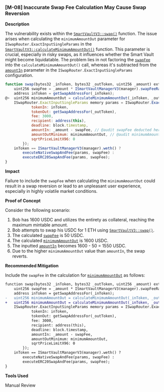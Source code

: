 ### [M-08] Inaccurate Swap Fee Calculation May Cause Swap Reversion

**Description**

The vulnerability exists within the [`SmartVaultV3::swap()`](https://github.com/Cyfrin/2023-12-the-standard/blob/c12272f2eec533019f2d255ab690f6892027f112/contracts/SmartVaultV3.sol#L214) function. The issue arises when calculating the `minimumAmountOut` parameter for `ISwapRouter.ExactInputSingleParams` in the [`SmartVaultV3::calculateMinimumAmountOut()`](https://github.com/Cyfrin/2023-12-the-standard/blob/c12272f2eec533019f2d255ab690f6892027f112/contracts/SmartVaultV3.sol#L206) function. This parameter is crucial, especially in risky swaps, as it influences whether the Smart Vault might become liquidatable. The problem lies in not factoring the [`swapFee`](https://github.com/Cyfrin/2023-12-the-standard/blob/c12272f2eec533019f2d255ab690f6892027f112/contracts/SmartVaultV3.sol#L215) into the `calculateMinimumAmountOut()` call, whereas it's subtracted from the [`amountIn`](https://github.com/Cyfrin/2023-12-the-standard/blob/c12272f2eec533019f2d255ab690f6892027f112/contracts/SmartVaultV3.sol#L224) parameter in the `ISwapRouter.ExactInputSingleParams` configuration.

```javascript
function swap(bytes32 _inToken, bytes32 _outToken, uint256 _amount) external onlyOwner {
    uint256 swapFee = _amount * ISmartVaultManagerV3(manager).swapFeeRate() / ISmartVaultManagerV3(manager).HUNDRED_PC();
    address inToken = getSwapAddressFor(_inToken);
@>  uint256 minimumAmountOut = calculateMinimumAmountOut(_inToken, _outToken, _amount); // @audit swapFee not included
    ISwapRouter.ExactInputSingleParams memory params = ISwapRouter.ExactInputSingleParams({
            tokenIn: inToken,
            tokenOut: getSwapAddressFor(_outToken),
            fee: 3000,
            recipient: address(this),
            deadline: block.timestamp,
            amountIn: _amount - swapFee, // @audit swapFee deducted here
            amountOutMinimum: minimumAmountOut, // @audit minimumAmountOut might be higher than amountIn in some cases
            sqrtPriceLimitX96: 0
        });
    inToken == ISmartVaultManagerV3(manager).weth() ?
        executeNativeSwapAndFee(params, swapFee) :
        executeERC20SwapAndFee(params, swapFee);
}
```

**Impact**

Failure to include the `swapFee` when calculating the `minimumAmountOut` could result in a swap reversion or lead to an unpleasant user experience, especially in highly volatile market conditions.

**Proof of Concept**

Consider the following scenario:

1. Bob has 1600 USDC and utilizes the entirety as collateral, reaching the maximum mintable amount.
2. Bob attempts to swap his USDC for 1 ETH using [`SmartVaultV3::swap()`](https://github.com/Cyfrin/2023-12-the-standard/blob/c12272f2eec533019f2d255ab690f6892027f112/contracts/SmartVaultV3.sol#L214).
3. The calculated [`swapFee`](https://github.com/Cyfrin/2023-12-the-standard/blob/c12272f2eec533019f2d255ab690f6892027f112/contracts/SmartVaultV3.sol#L215) is 50 USDC.
4. The calculated [`minimumAmountOut`](https://github.com/Cyfrin/2023-12-the-standard/blob/c12272f2eec533019f2d255ab690f6892027f112/contracts/SmartVaultV3.sol#L217) is 1600 USDC.
5. The inputted [`amountIn`](https://github.com/Cyfrin/2023-12-the-standard/blob/c12272f2eec533019f2d255ab690f6892027f112/contracts/SmartVaultV3.sol#L224) becomes 1600 - 50 = 1550 USDC.
6. Due to the higher `minimumAmountOut` value than `amountIn`, the swap reverts.

**Recommended Mitigation**

Include the `swapFee` in the calculation for [`minimumAmountOut`](https://github.com/Cyfrin/2023-12-the-standard/blob/c12272f2eec533019f2d255ab690f6892027f112/contracts/SmartVaultV3.sol#L217) as follows:

```diff
function swap(bytes32 _inToken, bytes32 _outToken, uint256 _amount) external onlyOwner {
    uint256 swapFee = _amount * ISmartVaultManagerV3(manager).swapFeeRate() / ISmartVaultManagerV3(manager).HUNDRED_PC();
    address inToken = getSwapAddressFor(_inToken);
-   uint256 minimumAmountOut = calculateMinimumAmountOut(_inToken, _outToken, _amount);
+   uint256 minimumAmountOut = calculateMinimumAmountOut(_inToken, _outToken, _amount - swapFee);
    ISwapRouter.ExactInputSingleParams memory params = ISwapRouter.ExactInputSingleParams({
            tokenIn: inToken,
            tokenOut: getSwapAddressFor(_outToken),
            fee: 3000,
            recipient: address(this),
            deadline: block.timestamp,
            amountIn: _amount - swapFee,
            amountOutMinimum: minimumAmountOut,
            sqrtPriceLimitX96: 0
        });
    inToken == ISmartVaultManagerV3(manager).weth() ?
        executeNativeSwapAndFee(params, swapFee) :
        executeERC20SwapAndFee(params, swapFee);
}
```

**Tools Used**

Manual Review
